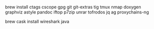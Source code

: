 brew install
ctags cscope gpg git git-extras tig tmux nmap doxygen graphviz astyle pandoc iftop p7zip unrar tofrodos jq ag proxychains-ng

brew cask install
wireshark java 
